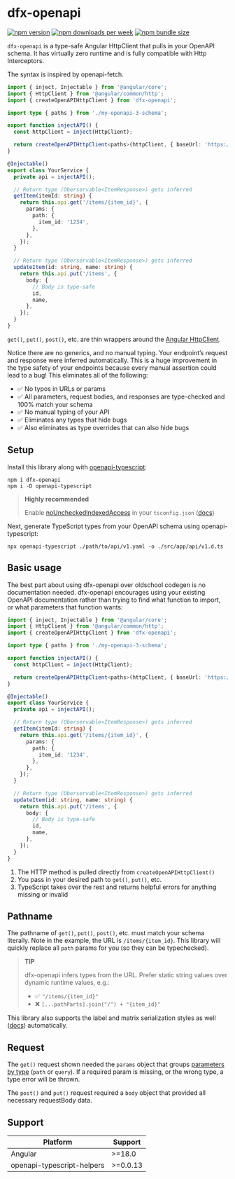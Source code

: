 # dfx-openapi

[![npm version](https://img.shields.io/npm/v/dfx-openapi?label=version&color=%237469B6&cacheSeconds=86400)](https://npmjs.org/package/dfts-qrcode)
[![npm downloads per week](https://img.shields.io/npm/dw/dfx-openapi?logo=npm&color=%237469B6)](https://npmjs.org/package/dfts-qrcode)
[![npm bundle size](https://img.shields.io/bundlephobia/min/dfx-openapi?color=%237469B6&cacheSeconds=86400)](https://npmjs.org/package/dfts-qrcode)

`dfx-openapi` is a type-safe Angular HttpClient that pulls in your OpenAPI schema.
It has virtually zero runtime and is fully compatible with Http Interceptors.

The syntax is inspired by openapi-fetch.

```typescript
import { inject, Injectable } from '@angular/core';
import { HttpClient } from '@angular/common/http';
import { createOpenAPIHttpClient } from 'dfx-openapi';

import type { paths } from './my-openapi-3-schema';

export function injectAPI() {
  const httpClient = inject(HttpClient);

  return createOpenAPIHttpClient<paths>(httpClient, { baseUrl: 'https://myapi.dev/v1/' });
}

@Injectable()
export class YourService {
  private api = injectAPI();

  // Return type (Oberservable<ItemResponse>) gets inferred
  getItem(itemId: string) {
    return this.api.get('/items/{item_id}', {
      params: {
        path: {
          item_id: '1234',
        },
      },
    });
  }

  // Return type (Oberservable<ItemResponse>) gets inferred
  updateItem(id: string, name: string) {
    return this.api.put('/items', {
      body: {
        // Body is type-safe
        id,
        name,
      },
    });
  }
}
```

`get()`, `put()`, `post()`, etc. are thin wrappers around the [Angular HttpClient](https://angular.dev/guide/http/setup#).

Notice there are no generics, and no manual typing.
Your endpoint’s request and response were inferred automatically.
This is a huge improvement in the type safety of your endpoints because every manual assertion could lead to a bug!
This eliminates all of the following:

- ✅ No typos in URLs or params
- ✅ All parameters, request bodies, and responses are type-checked and 100% match your schema
- ✅ No manual typing of your API
- ✅ Eliminates any types that hide bugs
- ✅ Also eliminates as type overrides that can also hide bugs

## Setup

Install this library along with [openapi-typescript](https://openapi-ts.dev/introduction):

```shell
npm i dfx-openapi
npm i -D openapi-typescript
```

> **Highly recommended**
>
> Enable [noUncheckedIndexedAccess](https://www.typescriptlang.org/tsconfig/#noUncheckedIndexedAccess) in your `tsconfig.json` ([docs](https://openapi-ts.dev/advanced#enable-nouncheckedindexedaccess-in-tsconfig))

Next, generate TypeScript types from your OpenAPI schema using openapi-typescript:

```shell
npx openapi-typescript ./path/to/api/v1.yaml -o ./src/app/api/v1.d.ts
```

## Basic usage

The best part about using dfx-openapi over oldschool codegen is no documentation needed.
dfx-openapi encourages using your existing OpenAPI documentation rather than trying to find what function to import, or what parameters that function wants:

```typescript
import { inject, Injectable } from '@angular/core';
import { HttpClient } from '@angular/common/http';
import { createOpenAPIHttpClient } from 'dfx-openapi';

import type { paths } from './my-openapi-3-schema';

export function injectAPI() {
  const httpClient = inject(HttpClient);

  return createOpenAPIHttpClient<paths>(httpClient, { baseUrl: 'https://myapi.dev/v1/' });
}

@Injectable()
export class YourService {
  private api = injectAPI();

  // Return type (Oberservable<ItemResponse>) gets inferred
  getItem(itemId: string) {
    return this.api.get('/items/{item_id}', {
      params: {
        path: {
          item_id: '1234',
        },
      },
    });
  }

  // Return type (Oberservable<ItemResponse>) gets inferred
  updateItem(id: string, name: string) {
    return this.api.put('/items', {
      body: {
        // Body is type-safe
        id,
        name,
      },
    });
  }
}
```

1. The HTTP method is pulled directly from `createOpenAPIHttpClient()`
2. You pass in your desired path to `get()`, `put()`, etc.
3. TypeScript takes over the rest and returns helpful errors for anything missing or invalid

## Pathname

The pathname of `get()`, `put()`, `post()`, etc. must match your schema literally.
Note in the example, the URL is `/items/{item_id}`.
This library will quickly replace all `path` params for you (so they can be typechecked).

> **TIP**
>
> dfx-openapi infers types from the URL.
> Prefer static string values over dynamic runtime values, e.g.:
>
> - ✅ `"/items/{item_id}"`
> - ❌ `[...pathParts].join("/") + "{item_id}"`

This library also supports the label and matrix serialization styles as well ([docs](https://swagger.io/docs/specification/v3_0/serialization/#path)) automatically.

## Request

The `get()` request shown needed the `params` object that groups [parameters by type](https://spec.openapis.org/oas/latest.html#parameter-object) (`path` or `query`).
If a required param is missing, or the wrong type, a type error will be thrown.

The `post()` and `put()` request required a `body` object that provided all necessary requestBody data.

## Support

| Platform                   | Support   |
| -------------------------- | --------- |
| Angular                    | \>=18.0   |
| openapi-typescript-helpers | \>=0.0.13 |
